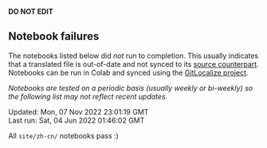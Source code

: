 __DO NOT EDIT__

## Notebook failures

The notebooks listed below did *not* run to completion. This usually indicates
that a translated file is out-of-date and not synced to its
[source counterpart](../en-snapshot/). Notebooks can be run in Colab and synced
using the [GitLocalize project](https://gitlocalize.com/tensorflow/docs-l10n).

*Notebooks are tested on a periodic basis (usually weekly or bi-weekly) so the
following list may not reflect recent updates.*

Updated: Mon, 07 Nov 2022 23:01:19 GMT<br/>
Last run: Sat, 04 Jun 2022 01:46:02 GMT

All <code>site/zh-cn/</code> notebooks pass :)

